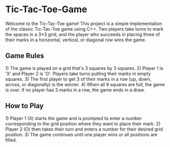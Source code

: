 # Tic-Tac-Toe-Game
<p>Welcome to the Tic-Tac-Toe game! This project is a simple implementation of the classic Tic-Tac-Toe game using C++. Two players take turns to mark the spaces in a 3×3 grid, and the player who succeeds in placing three of their marks in a horizontal, vertical, or diagonal row wins the game.</p>

<h2>Game Rules</h2>
<p>1) The game is played on a grid that's 3 squares by 3 squares.
2) Player 1 is 'X' and Player 2 is 'O'. Players take turns putting their marks in empty squares.
3) The first player to get 3 of their marks in a row (up, down, across, or diagonally) is the winner.
4) When all 9 squares are full, the game is over. If no player has 3 marks in a row, the game ends in a draw.</p>

<h2>How to Play</h2>
<p>1) Player 1 (X) starts the game and is prompted to enter a number corresponding to the grid position where they want to place their mark.
2) Player 2 (O) then takes their turn and enters a number for their desired grid position.
3) The game continues until one player wins or all positions are filled.</p>
